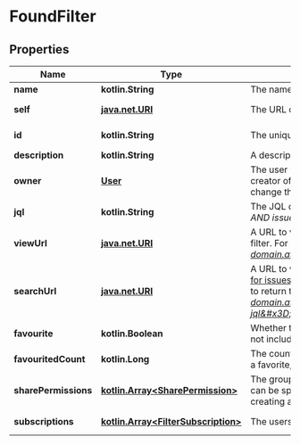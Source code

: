 
# FoundFilter

## Properties
Name | Type | Description | Notes
------------ | ------------- | ------------- | -------------
**name** | **kotlin.String** | The name of the filter. Must be unique. | 
**self** | [**java.net.URI**](java.net.URI.md) | The URL of the filter. |  [optional] [readonly]
**id** | **kotlin.String** | The unique identifier for the filter. |  [optional] [readonly]
**description** | **kotlin.String** | A description of the filter. |  [optional]
**owner** | [**User**](User.md) | The user who owns the filter. This is defaulted to the creator of the filter, however Jira administrators can change the owner of a shared filter in the admin settings. |  [optional] [readonly]
**jql** | **kotlin.String** | The JQL query for the filter. For example, *project &#x3D; SSP AND issuetype &#x3D; Bug*. |  [optional] [readonly]
**viewUrl** | [**java.net.URI**](java.net.URI.md) | A URL to view the filter results in Jira, using the ID of the filter. For example, *https://your-domain.atlassian.net/issues/?filter&#x3D;10100*. |  [optional] [readonly]
**searchUrl** | [**java.net.URI**](java.net.URI.md) | A URL to view the filter results in Jira, using the [Search for issues using JQL](#api-rest-api-3-filter-search-get) operation with the filter&#39;s JQL string to return the filter results. For example, *https://your-domain.atlassian.net/rest/api/3/search?jql&#x3D;project+%3D+SSP+AND+issuetype+%3D+Bug*. |  [optional] [readonly]
**favourite** | **kotlin.Boolean** | Whether the filter is selected as a favorite by any users, not including the filter owner. |  [optional] [readonly]
**favouritedCount** | **kotlin.Long** | The count of how many users have selected this filter as a favorite, including the filter owner. |  [optional] [readonly]
**sharePermissions** | [**kotlin.Array&lt;SharePermission&gt;**](SharePermission.md) | The groups and projects that the filter is shared with. This can be specified when updating a filter, but not when creating a filter. |  [optional]
**subscriptions** | [**kotlin.Array&lt;FilterSubscription&gt;**](FilterSubscription.md) | The users that are subscribed to the filter. |  [optional] [readonly]



